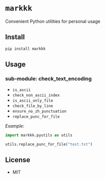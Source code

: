 # `markkk`

Convenient Python utilities for personal usage

## Install

```bash
pip install markkk
```

## Usage

### sub-module: check_text_encoding

- `is_ascii`
- `check_non_ascii_index`
- `is_ascii_only_file`
- `check_file_by_line`
- `ensure_no_zh_punctuation`
- `replace_punc_for_file`

*Example*:

```python
import markkk.pyutils as utils

utils.replace_punc_for_file("test.txt")
```

## License

- MIT
